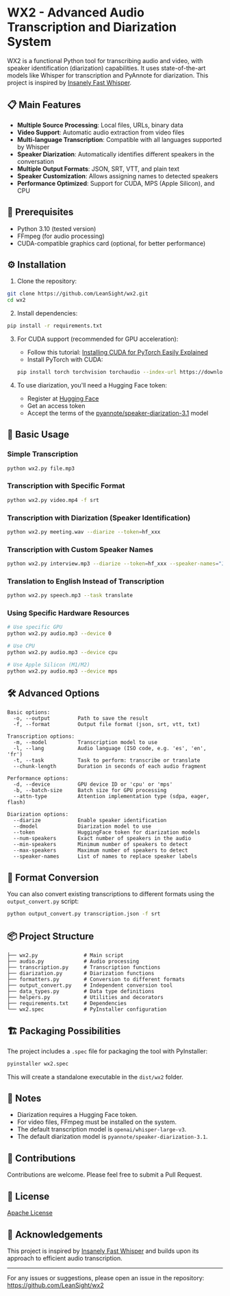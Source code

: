 # WX2 - Advanced Audio Transcription and Diarization System

WX2 is a functional Python tool for transcribing audio and video, with speaker identification (diarization) capabilities. It uses state-of-the-art models like Whisper for transcription and PyAnnote for diarization. This project is inspired by [Insanely Fast Whisper](https://github.com/Vaibhavs10/insanely-fast-whisper).

## 📋 Main Features

- **Multiple Source Processing**: Local files, URLs, binary data
- **Video Support**: Automatic audio extraction from video files
- **Multi-language Transcription**: Compatible with all languages supported by Whisper
- **Speaker Diarization**: Automatically identifies different speakers in the conversation
- **Multiple Output Formats**: JSON, SRT, VTT, and plain text
- **Speaker Customization**: Allows assigning names to detected speakers
- **Performance Optimized**: Support for CUDA, MPS (Apple Silicon), and CPU

## 🔧 Prerequisites

- Python 3.10 (tested version)
- FFmpeg (for audio processing)
- CUDA-compatible graphics card (optional, for better performance)

## ⚙️ Installation

1. Clone the repository:
```bash
git clone https://github.com/LeanSight/wx2.git
cd wx2
```

2. Install dependencies:
```bash
pip install -r requirements.txt
```

3. For CUDA support (recommended for GPU acceleration):
   - Follow this tutorial: [Installing CUDA for PyTorch Easily Explained](https://medium.com/@fernandopalominocobo/installing-cuda-for-pytorch-easily-explained-windows-users-4d3b7db5f2e0)
   - Install PyTorch with CUDA:
   ```bash
   pip install torch torchvision torchaudio --index-url https://download.pytorch.org/whl/cu124
   ```

4. To use diarization, you'll need a Hugging Face token:
   - Register at [Hugging Face](https://huggingface.co/)
   - Get an access token
   - Accept the terms of the [pyannote/speaker-diarization-3.1](https://huggingface.co/pyannote/speaker-diarization-3.1) model

## 🚀 Basic Usage

### Simple Transcription

```bash
python wx2.py file.mp3
```

### Transcription with Specific Format

```bash
python wx2.py video.mp4 -f srt
```

### Transcription with Diarization (Speaker Identification)

```bash
python wx2.py meeting.wav --diarize --token=hf_xxx
```

### Transcription with Custom Speaker Names

```bash
python wx2.py interview.mp3 --diarize --token=hf_xxx --speaker-names="John,Mary,Peter"
```

### Translation to English Instead of Transcription

```bash
python wx2.py speech.mp3 --task translate
```

### Using Specific Hardware Resources

```bash
# Use specific GPU
python wx2.py audio.mp3 --device 0

# Use CPU
python wx2.py audio.mp3 --device cpu

# Use Apple Silicon (M1/M2)
python wx2.py audio.mp3 --device mps
```

## 🛠️ Advanced Options

```
Basic options:
  -o, --output         Path to save the result
  -f, --format         Output file format (json, srt, vtt, txt)

Transcription options:
  -m, --model          Transcription model to use
  -l, --lang           Audio language (ISO code, e.g. 'es', 'en', 'fr')
  -t, --task           Task to perform: transcribe or translate
  --chunk-length       Duration in seconds of each audio fragment

Performance options:
  -d, --device         GPU device ID or 'cpu' or 'mps'
  -b, --batch-size     Batch size for GPU processing
  --attn-type          Attention implementation type (sdpa, eager, flash)

Diarization options:
  --diarize            Enable speaker identification
  --dmodel             Diarization model to use
  --token              HuggingFace token for diarization models
  --num-speakers       Exact number of speakers in the audio
  --min-speakers       Minimum number of speakers to detect
  --max-speakers       Maximum number of speakers to detect
  --speaker-names      List of names to replace speaker labels
```

## 🔄 Format Conversion

You can also convert existing transcriptions to different formats using the `output_convert.py` script:

```bash
python output_convert.py transcription.json -f srt
```

## 📦 Project Structure

```
├── wx2.py               # Main script
├── audio.py             # Audio processing
├── transcription.py     # Transcription functions
├── diarization.py       # Diarization functions
├── formatters.py        # Conversion to different formats
├── output_convert.py    # Independent conversion tool
├── data_types.py        # Data type definitions
├── helpers.py           # Utilities and decorators
├── requirements.txt     # Dependencies
└── wx2.spec             # PyInstaller configuration
```

## 🏗️ Packaging Possibilities

The project includes a `.spec` file for packaging the tool with PyInstaller:

```bash
pyinstaller wx2.spec
```

This will create a standalone executable in the `dist/wx2` folder.

## 📝 Notes

- Diarization requires a Hugging Face token.
- For video files, FFmpeg must be installed on the system.
- The default transcription model is `openai/whisper-large-v3`.
- The default diarization model is `pyannote/speaker-diarization-3.1`.

## 🤝 Contributions

Contributions are welcome. Please feel free to submit a Pull Request.

## 📄 License

[Apache License](https://www.apache.org/licenses/LICENSE-2.0)

## 🙏 Acknowledgements

This project is inspired by [Insanely Fast Whisper](https://github.com/Vaibhavs10/insanely-fast-whisper) and builds upon its approach to efficient audio transcription.

---

For any issues or suggestions, please open an issue in the repository: https://github.com/LeanSight/wx2